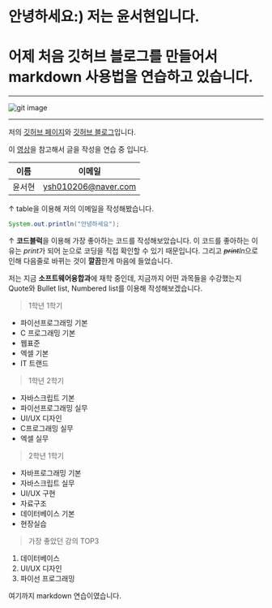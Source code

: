 # 안녕하세요:) 저는 윤서현입니다.
# 어제 처음 깃허브 블로그를 만들어서 markdown 사용법을 연습하고 있습니다.

---

![git image](https://media.vlpt.us/images/harriet99/post/56204a58-bc0a-485d-9fbd-8a164929235d/asasf.png)

---
저의 [깃허브 페이지](https://github.com/yoonseohyun/yoonseohyun.github.io)와 [깃허브 블로그](https://yoonseohyun.github.io/)입니다.


이 [영상](https://youtu.be/kMEb_BzyUqk)을 참고해서 글을 작성을 연습 중 입니다.


|이름|이메일|
|--|--|
|윤서현|ysh010206@naver.com|

↑ table을 이용해 저의 이메일을 작성해봤습니다.


```java
System.out.println("안녕하세요");
```
↑ **코드블럭**을 이용해 가장 좋아하는 코드를 작성해보았습니다. 이 코드를 좋아하는 이유는 *print*가 되어 눈으로 코딩을 직접 확인할 수 있기 때문입니다. 그리고 *~~print~~ln*으로 인해 다음줄로 바뀌는 것이 **깔끔**한게 마음에 들었습니다.

저는 지금 **소프트웨어융합과**에 재학 중인데, 지금까지 어떤 과목들을 수강했는지 Quote와 Bullet list, Numbered list를 이용해 작성해보겠습니다. 
>1학년 1학기 

* 파이선프로그래밍 기본
* C 프로그래밍 기본
* 웹표준
* 엑셀 기본
* IT 트랜드

>1학년 2학기

* 자바스크립트 기본
* 파이선프로그래밍 실무
* UI/UX 디자인
* C프로그래밍 실무
* 엑셀 실무

>2학년 1학기

 * 자바프로그래밍 기본
 * 자바스크립트 실무
 * UI/UX 구현
 * 자료구조
 * 데이터베이스 기본
 * 현장실습

>가장 좋았던 강의 TOP3
1. 데이터베이스
2. UI/UX 디자인
3. 파이선 프로그래밍

여기까지 markdown 연습이였습니다. 






